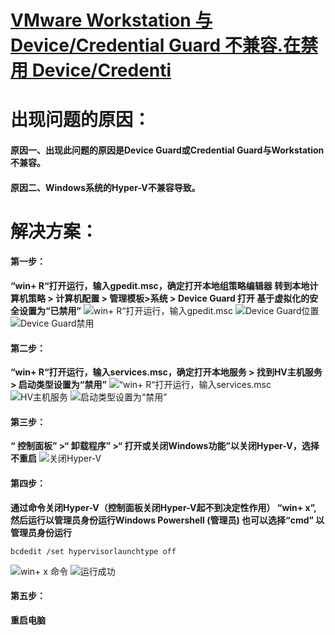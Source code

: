 # [VMware Workstation 与 Device/Credential Guard 不兼容.在禁用 Device/Credenti](https://www.cnblogs.com/lwqforit/p/11969602.html)

# 出现问题的原因：

#### 原因一、出现此问题的原因是Device Guard或Credential Guard与Workstation不兼容。

#### 原因二、Windows系统的Hyper-V不兼容导致。

# 解决方案：

#### 第一步：

**“win+ R“打开运行，输入gpedit.msc，确定打开本地组策略编辑器
转到本地计算机策略 > 计算机配置 > 管理模板>系统 > Device Guard
打开 基于虚拟化的安全设置为“已禁用”**
![win+ R“打开运行，输入gpedit.msc](D:\Typora_pic\1886079-20191202092704662-1502577759.png)
![Device Guard位置](D:\Typora_pic\1886079-20191202094625316-532505387.png)
![Device Guard禁用](D:\Typora_pic\1886079-20191202094912010-986441575.png)

#### 第二步：

**“win+ R“打开运行，输入services.msc，确定打开本地服务 > 找到HV主机服务 > 启动类型设置为“禁用”**
![“win+ R“打开运行，输入services.msc](D:\Typora_pic\1886079-20191202095756922-1570248113.png)
![HV主机服务](D:\Typora_pic\1886079-20191202095901693-1819133381.png)
![启动类型设置为“禁用”](D:\Typora_pic\1886079-20191202100030774-744159554.png)

#### 第三步：

**“ 控制面板” >“ 卸载程序” >“ 打开或关闭Windows功能”以关闭Hyper-V，选择不重启**
![关闭Hyper-V](D:\Typora_pic\1886079-20191202100616277-1689270475.png)

#### 第四步：

**通过命令关闭Hyper-V（控制面板关闭Hyper-V起不到决定性作用）
“win+ x”,然后运行以管理员身份运行Windows Powershell (管理员)
也可以选择“cmd” 以管理员身份运行**

```
bcdedit /set hypervisorlaunchtype off
```

![win+ x 命令](D:\Typora_pic\1886079-20191202112304854-691289718.jpg)
![运行成功](D:\Typora_pic\1886079-20191202112559093-476370722.png)

#### 第五步：

**重启电脑**